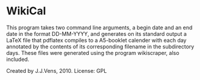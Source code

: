 WikiCal
=======

This program takes two command line arguments, a begin date and an end date
in the format DD-MM-YYYY, and generates on its standard output a LaTeX file
that pdflatex compiles to a A5-booklet calender  with each day annotated by
the contents of its corresponding  filename in the subdirectory days. These
files were generated using the program wikiscraper, also included.

Created by J.J.Vens, 2010.
License: GPL

